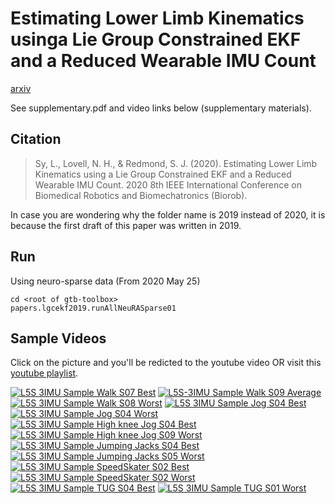# Estimating Lower Limb Kinematics usinga Lie Group Constrained EKF and a Reduced Wearable IMU Count

[arxiv](https://arxiv.org/pdf/1910.01808.pdf)

See supplementary.pdf and video links below (supplementary materials).

## Citation
> Sy, L., Lovell, N. H., & Redmond, S. J. (2020). Estimating Lower Limb Kinematics using a Lie Group Constrained EKF and a Reduced Wearable IMU Count. 2020 8th IEEE International Conference on Biomedical Robotics and Biomechatronics (Biorob).

In case you are wondering why the folder name is 2019 instead of 2020, it is because the first draft of this paper was written in 2019.

## Run

Using neuro-sparse data (From 2020 May 25)
```
cd <root of gtb-toolbox>
papers.lgcekf2019.runAllNeuRASparse01
```

## Sample Videos

Click on the picture and you'll be redicted to the youtube video OR visit this [youtube playlist](https://www.youtube.com/playlist?list=PLu9_espQRgXVUv8mhCQesePdphsUOTcWv).

[![L5S 3IMU Sample Walk S07 Best](http://img.youtube.com/vi/swxoZRgjLkM/0.jpg)](https://youtu.be/swxoZRgjLkM)
[![L5S-3IMU Sample Walk S09 Average](http://img.youtube.com/vi/hOV5J37BcAI/0.jpg)](https://youtu.be/hOV5J37BcAI)
[![L5S 3IMU Sample Walk S08 Worst](http://img.youtube.com/vi/WMhDaolMLR0/0.jpg)](https://youtu.be/WMhDaolMLR0)
[![L5S 3IMU Sample Jog S04 Best](http://img.youtube.com/vi/wCpeC_VD_dw/0.jpg)](https://youtu.be/wCpeC_VD_dw)
[![L5S 3IMU Sample Jog S04 Worst](http://img.youtube.com/vi/bonc5sB-kYI/0.jpg)](https://youtu.be/bonc5sB-kYI)
[![L5S 3IMU Sample High knee Jog S04 Best](http://img.youtube.com/vi/98biATEJ1lw/0.jpg)](https://youtu.be/98biATEJ1lw)
[![L5S 3IMU Sample High knee Jog S09 Worst](http://img.youtube.com/vi/I44CVTmZBeU/0.jpg)](https://youtu.be/I44CVTmZBeU)
[![L5S 3IMU Sample Jumping Jacks S04 Best](http://img.youtube.com/vi/6P4rIzV1n3A/0.jpg)](https://youtu.be/6P4rIzV1n3A)
[![L5S 3IMU Sample Jumping Jacks S05 Worst](http://img.youtube.com/vi/cy4tKy6DEAo/0.jpg)](https://youtu.be/cy4tKy6DEAo)
[![L5S 3IMU Sample SpeedSkater S02 Best](http://img.youtube.com/vi/aZnAnhkcdok/0.jpg)](https://youtu.be/aZnAnhkcdok)
[![L5S 3IMU Sample SpeedSkater S02 Worst](http://img.youtube.com/vi/cNWASq3lcIE/0.jpg)](https://youtu.be/cNWASq3lcIE)
[![L5S 3IMU Sample TUG S04 Best](http://img.youtube.com/vi/Hts0soJhenE/0.jpg)](https://youtu.be/Hts0soJhenE)
[![L5S 3IMU Sample TUG S01 Worst](http://img.youtube.com/vi/nCgGBwR6QJ0/0.jpg)](https://youtu.be/nCgGBwR6QJ0)
